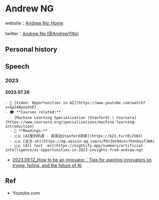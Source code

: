 # Andrew NGwebsite：[Andrew Ng: Home](https://www.andrewng.org/)twitter：[Andrew Ng (@AndrewYNg)](https://twitter.com/AndrewYNg)## Personal history## Speech### 2023#### 2023.07.26	- 🎥 [Video: Opportunities in AI](https://www.youtube.com/watch?v=5p248yoa3oE)	- 🎓 **Courses related:**	  - [Machine Learning Specialization (Stanford) | Coursera](https://www.coursera.org/specializations/machine-learning-introduction)	  - 📜 **Readings:**	  - 🇨🇳 [AI里的机遇 - 吴恩达Stanford讲座](https://b23.tv/rEL2VbX)	  - 🇨🇳 [全文-zh](https://mp.weixin.qq.com/s/PDrZmt9dutc7hVnboxTJWA)	  - 🇺🇸 [All text -en](https://eightify.app/summary/artificial-intelligence/ai-opportunities-in-2023-insights-from-andrew-ng)- [2023.09.12_How to be an innovator：Tips for aspiring innovators on trying, failing, and the future of AI](https://www.technologyreview.com/2023/09/12/1078367/andrew-ng-innovator-ai/)## Ref- Youtube.com